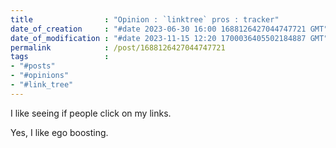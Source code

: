 ```yaml
---
title                : "Opinion : `linktree` pros : tracker"
date_of_creation     : "#date 2023-06-30 16:00 1688126427044747721 GMT"
date_of_modification : "#date 2023-11-15 12:20 1700036405502184887 GMT"
permalink            : /post/1688126427044747721
tags                 :
- "#posts"             
- "#opinions"
- "#link_tree"
---
```


I like seeing if people click on my links.

Yes, I like ego boosting.